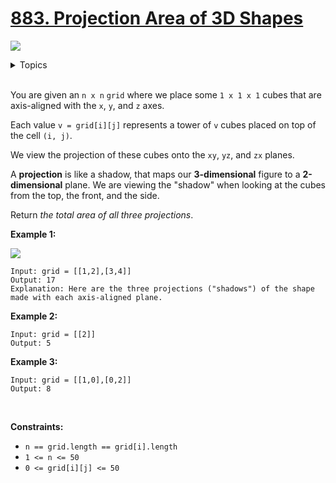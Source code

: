 # [883. Projection Area of 3D Shapes](https://leetcode-cn.com/problems/projection-area-of-3d-shapes/)

![](https://img.shields.io/badge/Difficulty-Easy-green.svg)

<details>
<summary>Topics</summary>

* [`Array`](https://leetcode.com/tag/array/)
* [`Matrix`](https://leetcode.com/tag/matrix/)
* [`Math`](https://leetcode.com/tag/math/)
* [`Geometry`](https://leetcode.com/tag/geometry/)

</details>
<br />

You are given an `n x n` `grid` where we place some `1 x 1 x 1` cubes that are axis-aligned with the `x`, `y`, and `z` axes.

Each value `v = grid[i][j]` represents a tower of `v` cubes placed on top of the cell `(i, j)`.

We view the projection of these cubes onto the `xy`, `yz`, and `zx` planes.

A **projection** is like a shadow, that maps our **3-dimensional** figure to a **2-dimensional** plane. We are viewing the "shadow" when looking at the cubes from the top, the front, and the side.

Return *the total area of all three projections*.

**Example 1:**

![](https://s3-lc-upload.s3.amazonaws.com/uploads/2018/08/02/shadow.png)

    Input: grid = [[1,2],[3,4]]
    Output: 17
    Explanation: Here are the three projections ("shadows") of the shape made with each axis-aligned plane.

**Example 2:**

    Input: grid = [[2]]
    Output: 5

**Example 3:**

    Input: grid = [[1,0],[0,2]]
    Output: 8
 

**Constraints:**

 + `n == grid.length == grid[i].length`
 + `1 <= n <= 50`
 + `0 <= grid[i][j] <= 50`
